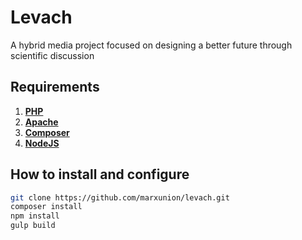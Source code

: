 # Levach

A hybrid media project focused on designing a better future through scientific discussion 

## Requirements

1. [**PHP**](https://www.php.net/downloads.php)
2. [**Apache**](https://httpd.apache.org/download.cgi)
3. [**Composer**](https://getcomposer.org/)
4. [**NodeJS**](https://nodejs.org/en)

## How to install and configure

```bash
git clone https://github.com/marxunion/levach.git
composer install
npm install
gulp build
```
